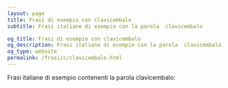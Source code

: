 ```yaml
---
layout: page
title: Frasi di esempio con clavicembalo 
subtitle: Frasi italiane di esempio con la parola  clavicembalo

og_title: Frasi di esempio con clavicembalo 
og_description: Frasi italiane di esempio con la parola  clavicembalo
og_type: website
permalink: /frasi/c/clavicembalo.html
---
```


Frasi italiane di esempio contenenti la parola clavicembalo:


